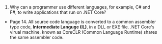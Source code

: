 1. Why can a programmer use different languages, for example, C# and F#, to write applications that run on .NET Core?  
  * Page 14. All source code language is converted to a common assembler type code, **Intermediate Languge (IL)**, in a DLL or EXE file. .NET Core's virual machine, known as CoreCLR (Common Language Runtime) shares the same assembler code.  
  
